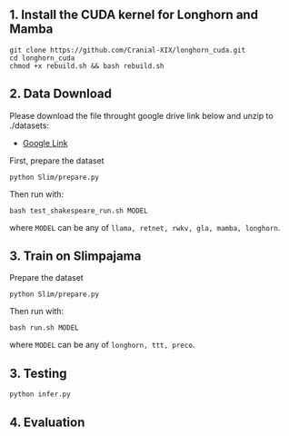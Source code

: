 ## 1. Install the CUDA kernel for Longhorn and Mamba
```
git clone https://github.com/Cranial-XIX/longhorn_cuda.git
cd longhorn_cuda
chmod +x rebuild.sh && bash rebuild.sh
```

## 2. Data Download
Please download the file throught google drive link below and unzip to ./datasets:
- [Google Link](https://drive.google.com/drive/folders/19KwnEuuf3sfST8nIfoRlUZX6r8GnEGnx?usp=drive_link)

First, prepare the dataset
```
python Slim/prepare.py
```

Then run with:
```
bash test_shakespeare_run.sh MODEL
```
where `MODEL` can be any of `llama, retnet, rwkv, gla, mamba, longhorn`.


## 3. Train on Slimpajama

Prepare the dataset
```
python Slim/prepare.py
```

Then run with:
```
bash run.sh MODEL
```
where `MODEL` can be any of `longhorn, ttt, preco`.

## 3. Testing
```
python infer.py
```

## 4. Evaluation







